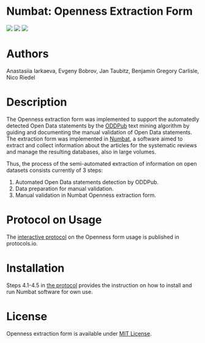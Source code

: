 # Numbat: Openness Extraction Form
[![](https://img.shields.io/badge/oddpub-blue?style=for-the-badge)](https://github.com/quest-bih/oddpub)
[![](https://img.shields.io/badge/numbat-brown?style=for-the-badge)](https://github.com/bgcarlisle/Numbat)
[![](https://img.shields.io/badge/protocol-green?style=for-the-badge)](https://www.protocols.io/view/oddpub-numbat-workflow-onw-b5vxq67n)

# Authors
Anastasiia Iarkaeva, Evgeny Bobrov, Jan Taubitz, Benjamin Gregory Carlisle, Nico Riedel

# Description
The Openness extraction form was implemented to support the automatedly detected Open Data statements by the [ODDPub](https://github.com/quest-bih/oddpub) text mining algorithm by guiding and documenting the manual validation of Open Data statements. The extraction form was implemented in [Numbat](https://github.com/bgcarlisle/Numbat), a software aimed to extract and collect information about the articles for the systematic reviews and manage the resulting databases, also in large volumes.

Thus, the process of the semi-automated extraction of information on open datasets consists currently of 3 steps:

1. Automated Open Data statements detection by ODDPub.
2. Data preparation for manual validation.
3. Manual validation in Numbat Openness extraction form.

# Protocol on Usage

The [interactive protocol](https://www.protocols.io/view/oddpub-numbat-workflow-onw-b5vxq67n?step=4) on the Openness form usage is published in protocols.io.

# Installation
Steps 4.1-4.5 in [the protocol](https://www.protocols.io/view/semi-automated-extraction-of-information-on-open-d-b5vxq67n) provides the instruction on how to install and run Numbat software for own use.

# License
Openness extraction form is available under [MIT License](https://github.com/quest-bih/oddpub/blob/master/LICENSE).
